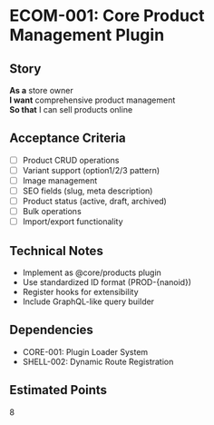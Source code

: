 # ECOM-001: Core Product Management Plugin

## Story
**As a** store owner  
**I want** comprehensive product management  
**So that** I can sell products online

## Acceptance Criteria
- [ ] Product CRUD operations
- [ ] Variant support (option1/2/3 pattern)
- [ ] Image management
- [ ] SEO fields (slug, meta description)
- [ ] Product status (active, draft, archived)
- [ ] Bulk operations
- [ ] Import/export functionality

## Technical Notes
- Implement as @core/products plugin
- Use standardized ID format (PROD-{nanoid})
- Register hooks for extensibility
- Include GraphQL-like query builder

## Dependencies
- CORE-001: Plugin Loader System
- SHELL-002: Dynamic Route Registration

## Estimated Points
8